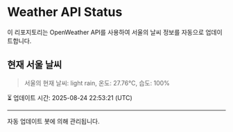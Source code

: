 
# Weather API Status

이 리포지토리는 OpenWeather API를 사용하여 서울의 날씨 정보를 자동으로 업데이트합니다.

## 현재 서울 날씨
> 서울의 현재 날씨: light rain, 온도: 27.76°C, 습도: 100%

⏳ 업데이트 시간: 2025-08-24 22:53:21 (UTC)

---
자동 업데이트 봇에 의해 관리됩니다.
